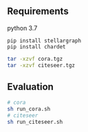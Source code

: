 ## Requirements

python 3.7
```
pip install stellargraph
pip install chardet
```

```bash
tar -xzvf cora.tgz
tar -xzvf citeseer.tgz
```

## Evaluation

```bash
# cora
sh run_cora.sh
# citeseer
sh run_citeseer.sh
```

